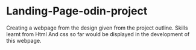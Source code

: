 # Landing-Page-odin-project

Creating a webpage from the design given from the project outline. 
Skills learnt from Html And css so far would be displayed in the development of this webpage. 
